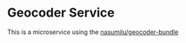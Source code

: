 # Geocoder Service

This is a microservice using the [nasumilu/geocoder-bundle](https://github.com/nasumilu/geocoder-bundle)